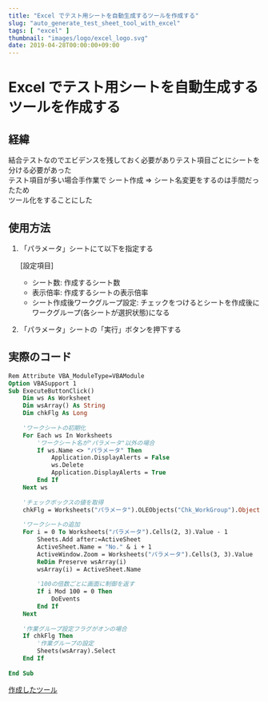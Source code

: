 ```yaml
---
title: "Excel でテスト用シートを自動生成するツールを作成する"
slug: "auto_generate_test_sheet_tool_with_excel"
tags: [ "excel" ]
thumbnail: "images/logo/excel_logo.svg"
date: 2019-04-28T00:00:00+09:00
---
```


# Excel でテスト用シートを自動生成するツールを作成する

## 経緯

結合テストなのでエビデンスを残しておく必要がありテスト項目ごとにシートを分ける必要があった  
テスト項目が多い場合手作業で シート作成 => シート名変更をするのは手間だったため  
ツール化をすることにした

## 使用方法

1. 「パラメータ」シートにて以下を指定する

    [設定項目]

    * シート数: 作成するシート数
    * 表示倍率: 作成するシートの表示倍率
    * シート作成後ワークグループ設定: チェックをつけるとシートを作成後にワークグループ(各シートが選択状態)になる

2. 「パラメータ」シートの「実行」ボタンを押下する

## 実際のコード

```vb
Rem Attribute VBA_ModuleType=VBAModule
Option VBASupport 1
Sub ExecuteButtonClick()
    Dim ws As Worksheet
    Dim wsArray() As String
    Dim chkFlg As Long
    
    'ワークシートの初期化
    For Each ws In Worksheets
        'ワークシート名が"パラメータ"以外の場合
        If ws.Name <> "パラメータ" Then
            Application.DisplayAlerts = False
            ws.Delete
            Application.DisplayAlerts = True
        End If
    Next ws
    
    'チェックボックスの値を取得
    chkFlg = Worksheets("パラメータ").OLEObjects("Chk_WorkGroup").Object.Value
    
    'ワークシートの追加
    For i = 0 To Worksheets("パラメータ").Cells(2, 3).Value - 1
        Sheets.Add after:=ActiveSheet
        ActiveSheet.Name = "No." & i + 1
        ActiveWindow.Zoom = Worksheets("パラメータ").Cells(3, 3).Value
        ReDim Preserve wsArray(i)
        wsArray(i) = ActiveSheet.Name
        
        '100の倍数ごとに画面に制御を返す
        If i Mod 100 = 0 Then
            DoEvents
        End If
    Next
    
    '作業グループ設定フラグがオンの場合
    If chkFlg Then
        '作業グループの設定
        Sheets(wsArray).Select
    End If
    
End Sub
```

[作成したツール](images/20190428_01/テスト用シート作成ツール.zip)
